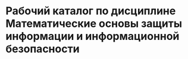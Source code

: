 # Рабочий каталог по дисциплине Математические основы защиты информации и информационной безопасности
